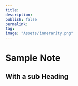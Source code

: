 ```yaml
---
title:
description:
publish: false
permalink:
tag: 
image: "Assets/innerarity.png"
---
```

# Sample Note
## With a sub Heading